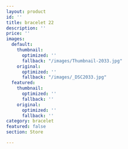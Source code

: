 ```yaml
---
layout: product
id: ''
title: bracelet 22
description: ''
price: ''
images:
  default:
    thumbnail:
      optimized: ''
      fallback: "/images/Thumbnail-2033.jpg"
    original:
      optimized: ''
      fallback: "/images/_DSC2033.jpg"
  featured:
    thumbnail:
      optimized: ''
      fallback: ''
    original:
      optimized: ''
      fallback: ''
category: bracelet
featured: false
section: Store

---
```

